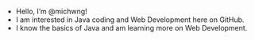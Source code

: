 - Hello, I’m @michwng!
- I am interested in Java coding and Web Development here on GitHub.
- I know the basics of Java and am learning more on Web Development.


